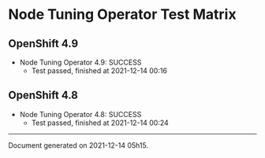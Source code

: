 
Node Tuning Operator Test Matrix
================================

OpenShift 4.9
-------------



* Node Tuning Operator 4.9: SUCCESS
  - Test passed, finished at 2021-12-14 00:16

OpenShift 4.8
-------------



* Node Tuning Operator 4.8: SUCCESS
  - Test passed, finished at 2021-12-14 00:24

---
Document generated on 2021-12-14 05h15.
